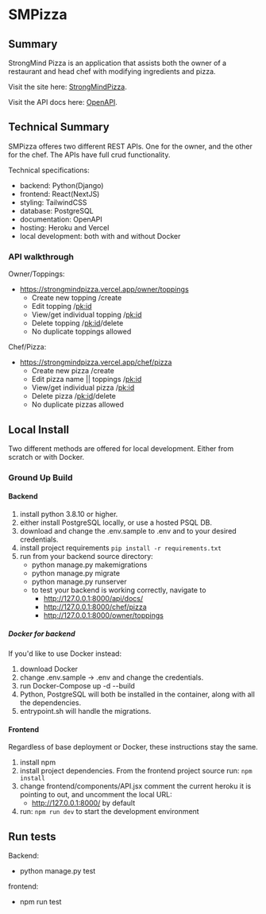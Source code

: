 # SMPizza

## Summary

StrongMind Pizza is an application that assists both the owner of a restaurant and head chef with modifying ingredients and pizza.

Visit the site here: [StrongMindPizza](https://strongmindpizza.vercel.app/).

Visit the API docs here: [OpenAPI](https://desolate-inlet-48037.herokuapp.com/api/docs/).

## Technical Summary
SMPizza offeres two different REST APIs. One for the owner, and the other for the chef.
The APIs have full crud functionality. 

Technical specifications:
* backend: Python(Django)
* frontend: React(NextJS)
* styling: TailwindCSS
* database: PostgreSQL
* documentation: OpenAPI
* hosting: Heroku and Vercel
* local development: both with and without Docker


### API walkthrough

Owner/Toppings:
 - https://strongmindpizza.vercel.app/owner/toppings
    * Create new topping /create
    * Edit topping /<pk:id>
    * View/get individual topping /<pk:id>
    * Delete topping /<pk:id>/delete
    * No duplicate toppings allowed

Chef/Pizza:
 - https://strongmindpizza.vercel.app/chef/pizza
    * Create new pizza /create
    * Edit pizza name || toppings /<pk:id>
    * View/get individual pizza /<pk:id>
    * Delete pizza /<pk:id>/delete
    * No duplicate pizzas allowed

## Local Install

Two different methods are offered for local development. Either from scratch or with Docker. 

### Ground Up Build

#### Backend
1. install python 3.8.10 or higher. 
2. either install PostgreSQL locally, or use a hosted PSQL DB.
3. download and change the .env.sample to .env and to your desired credentials.
4. install project requirements `pip install -r requirements.txt`
5. run from your backend source directory: 
    * python manage.py makemigrations
    * python manage.py migrate
    * python manage.py runserver
    * to test your backend is working correctly, navigate to 
        * http://127.0.0.1:8000/api/docs/
        * http://127.0.0.1:8000/chef/pizza
        * http://127.0.0.1:8000/owner/toppings

##### Docker for backend
If you'd like to use Docker instead:
1. download Docker
2. change .env.sample -> .env and change the credentials.
3. run Docker-Compose up -d --build
4. Python, PostgreSQL will both be installed in the container, along with all the dependencies.
5. entrypoint.sh will handle the migrations.

#### Frontend
Regardless of base deployment or Docker, these instructions stay the same.
1. install npm
2. install project dependencies. From the frontend project source run: `npm install`
3. change frontend/components/API.jsx comment the current heroku it is pointing to out, and uncomment the local URL:
    * http://127.0.0.1:8000/ by default
4. run: `npm run dev` to start the development environment


## Run tests 

Backend:
- python manage.py test

frontend:
- npm run test
